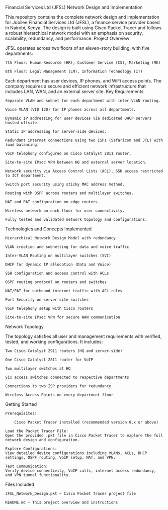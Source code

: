 Financial Services Ltd (JFSL) Network Design and Implementation

This repository contains the complete network design and implementation for Jubilee Financial Services Ltd (JFSL), a finance service provider based in Nairobi, Kenya. The design is built using Cisco Packet Tracer and follows a robust hierarchical network model with an emphasis on security, scalability, redundancy, and performance.
Project Overview

JFSL operates across two floors of an eleven-story building, with five departments:

    7th Floor: Human Resource (HR), Customer Service (CS), Marketing (MK)

    8th Floor: Legal Management (LM), Information Technology (IT)

Each department has user devices, IP phones, and WiFi access points. The company requires a secure and efficient network infrastructure that includes LAN, WAN, and an external server site.
Key Requirements

    Separate VLAN and subnet for each department with inter-VLAN routing.

    Voice VLAN (VID 120) for IP phones across all departments.

    Dynamic IP addressing for user devices via dedicated DHCP servers hosted offsite.

    Static IP addressing for server-side devices.

    Redundant internet connections using two ISPs (Safaricom and JTL) with load balancing.

    VoIP telephony configured on Cisco Catalyst 2811 router.

    Site-to-site IPsec VPN between HQ and external server location.

    Network security via Access Control Lists (ACL), SSH access restricted to ICT department.

    Switch port security using sticky MAC address method.

    Routing with OSPF across routers and multilayer switches.

    NAT and PAT configuration on edge routers.

    Wireless network on each floor for user connectivity.

    Fully tested and validated network topology and configurations.

Technologies and Concepts Implemented

    Hierarchical Network Design Model with redundancy

    VLAN creation and subnetting for data and voice traffic

    Inter-VLAN Routing on multilayer switches (SVI)

    DHCP for dynamic IP allocation (Data and Voice)

    SSH configuration and access control with ACLs

    OSPF routing protocol on routers and switches

    NAT/PAT for outbound internet traffic with ACL rules

    Port Security on server site switches

    VoIP telephony setup with Cisco routers

    Site-to-site IPsec VPN for secure WAN communication

Network Topology

The topology satisfies all user and management requirements with verified, tested, and working configurations. It includes:

    Two Cisco Catalyst 2911 routers (HQ and server-side)

    One Cisco Catalyst 2811 router for VoIP

    Two multilayer switches at HQ

    Six access switches connected to respective departments

    Connections to two ISP providers for redundancy

    Wireless Access Points on every department floor

Getting Started

    Prerequisites:

        Cisco Packet Tracer installed (recommended version 8.x or above)

    Load the Packet Tracer File:
    Open the provided .pkt file in Cisco Packet Tracer to explore the full network design and configuration.

    Explore Configurations:
    View detailed device configurations including VLANs, ACLs, DHCP settings, OSPF routing, VoIP setup, NAT, and VPN.

    Test Communication:
    Verify device connectivity, VoIP calls, internet access redundancy, and VPN tunnel functionality.

Files Included

    JFSL_Network_Design.pkt — Cisco Packet Tracer project file

    README.md — This project overview and instructions

